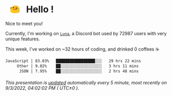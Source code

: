 <h1>   <img src="./spoinky.gif" style="vertical-align:middle;" width="30px">   Hello ! </h1>

Nice to meet you!

Currently, I'm working on <a href='https://github.com/Asgarrrr/Luna'>`Luna`</a>, a Discord bot used by 72987 users with very unique features.

This week, I've worked on ~32 hours of coding, and drinked 0 coffees ☕

```
JavaScript │ 83.03%   █████████████████░░░   29 hrs 22 mins
     Other │ 9.02%    ██░░░░░░░░░░░░░░░░░░   3 hrs 11 mins
      JSON │ 7.95%    ██░░░░░░░░░░░░░░░░░░   2 hrs 48 mins
```

###### This presentation is [updated](https://github.com/Asgarrrr) automatically every 5 minute, most recently on 9/3/2022, 04:02:02 PM ( UTC±0 ).